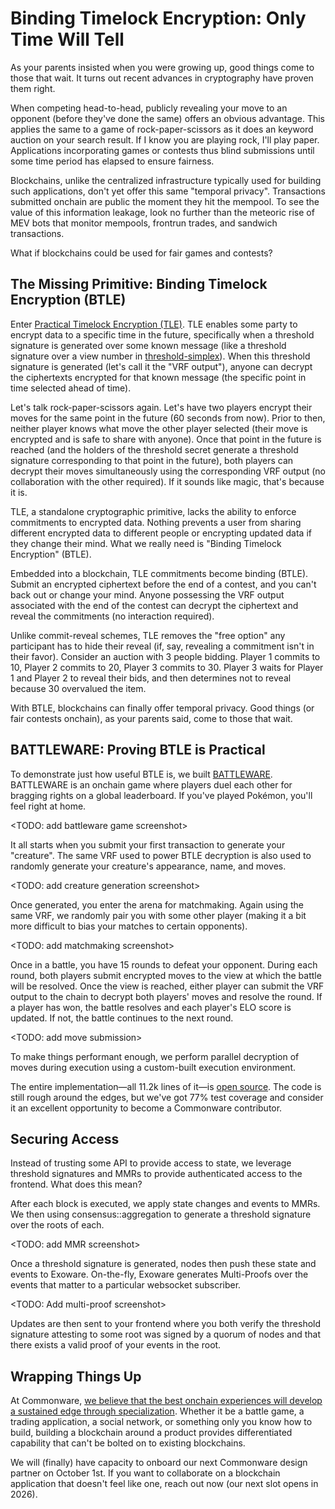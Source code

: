 # Binding Timelock Encryption: Only Time Will Tell

As your parents insisted when you were growing up, good things come to those that wait. It turns out recent advances in cryptography have proven them right.

When competing head-to-head, publicly revealing your move to an opponent (before they've done the same) offers an obvious advantage. This applies the same to a game of rock-paper-scissors as it does an keyword auction on your search result. If I know you are playing rock, I'll play paper. Applications incorporating games or contests thus blind submissions until some time period has elapsed to ensure fairness.

Blockchains, unlike the centralized infrastructure typically used for building such applications, don't yet offer this same "temporal privacy". Transactions submitted onchain are public the moment they hit the mempool. To see the value of this information leakage, look no further than the meteoric rise of MEV bots that monitor mempools, frontrun trades, and sandwich transactions.

What if blockchains could be used for fair games and contests?

## The Missing Primitive: Binding Timelock Encryption (BTLE)

Enter [Practical Timelock Encryption (TLE)](https://eprint.iacr.org/2023/189). TLE enables some party to encrypt data to a specific time in the future, specifically when a threshold signature is generated over some known message (like a threshold signature over a view number in [threshold-simplex](https://docs.rs/commonware-consensus/latest/commonware_consensus/threshold_simplex/index.html)). When this threshold signature is generated (let's call it the "VRF output"), anyone can decrypt the ciphertexts encrypted for that known message (the specific point in time selected ahead of time).

Let's talk rock-paper-scissors again. Let's have two players encrypt their moves for the same point in the future (60 seconds from now). Prior to then, neither player knows what move the other player selected (their move is encrypted and is safe to share with anyone). Once that point in the future is reached (and the holders of the threshold secret generate a threshold signature corresponding to that point in the future), both players can decrypt their moves simultaneously using the corresponding VRF output (no collaboration with the other required). If it sounds like magic, that's because it is.

TLE, a standalone cryptographic primitive, lacks the ability to enforce commitments to encrypted data. Nothing prevents a user from sharing different encrypted data to different people or encrypting updated data if they change their mind. What we really need is "Binding Timelock Encryption" (BTLE).

Embedded into a blockchain, TLE commitments become binding (BTLE). Submit an encrypted ciphertext before the end of a contest, and you can't back out or change your mind. Anyone possessing the VRF output associated with the end of the contest can decrypt the ciphertext and reveal the commitments (no interaction required).

Unlike commit-reveal schemes, TLE removes the "free option" any participant has to hide their reveal (if, say, revealing a commitment isn't in their favor). Consider an auction with 3 people bidding. Player 1 commits to 10, Player 2 commits to 20, Player 3 commits to 30. Player 3 waits for Player 1 and Player 2 to reveal their bids, and then determines not to reveal because 30 overvalued the item.

With BTLE, blockchains can finally offer temporal privacy. Good things (or fair contests onchain), as your parents said, come to those that wait.

## BATTLEWARE: Proving BTLE is Practical

To demonstrate just how useful BTLE is, we built [BATTLEWARE](https://battleware.xyz). BATTLEWARE is an onchain game where players duel each other for bragging rights on a global leaderboard. If you've played Pokémon, you'll feel right at home.


<TODO: add battleware game screenshot>

It all starts when you submit your first transaction to generate your "creature". The same VRF used to power BTLE decryption is also used to randomly generate your creature's appearance, name, and moves.

<TODO: add creature generation screenshot>

Once generated, you enter the arena for matchmaking. Again using the same VRF, we randomly pair you with some other player (making it a bit more difficult to bias your matches to certain opponents).

<TODO: add matchmaking screenshot>

Once in a battle, you have 15 rounds to defeat your opponent. During each round, both players submit encrypted moves to the view at which the battle will be resolved. Once the view is reached, either player can submit the VRF output to the chain to decrypt both players' moves and resolve the round. If a player has won, the battle resolves and each player's ELO score is updated. If not, the battle continues to the next round.

<TODO: add move submission>

To make things performant enough, we perform parallel decryption of moves during execution using a custom-built execution environment.

The entire implementation—all 11.2k lines of it—is [open source](https://github.com/commonwarexyz/battleware). The code is still rough around the edges, but we've got 77% test coverage and consider it an excellent opportunity to become a Commonware contributor.

## Securing Access

Instead of trusting some API to provide access to state, we leverage threshold signatures and MMRs to provide authenticated access to the frontend. What does this mean?

After each block is executed, we apply state changes and events to MMRs. We then using consensus::aggregation to generate a threshold signature over the roots of each.

<TODO: add MMR screenshot>

Once a threshold signature is generated, nodes then push these state and events to Exoware. On-the-fly, Exoware generates Multi-Proofs over the events that matter to a particular websocket subscriber.

<TODO: Add multi-proof screenshot>

Updates are then sent to your frontend where you both verify the threshold signature attesting to some root was signed by a quorum of nodes and that there exists a valid proof of your events in the root.

## Wrapping Things Up

At Commonware, [we believe that the best onchain experiences will develop a sustained edge through specialization](TODO). Whether it be a battle game, a trading application, a social network, or something only you know how to build, building a blockchain around a product provides differentiated capability that can't be bolted on to existing blockchains.

We will (finally) have capacity to onboard our next Commonware design partner on October 1st. If you want to collaborate on a blockchain application that doesn't feel like one, reach out now (our next slot opens in 2026).